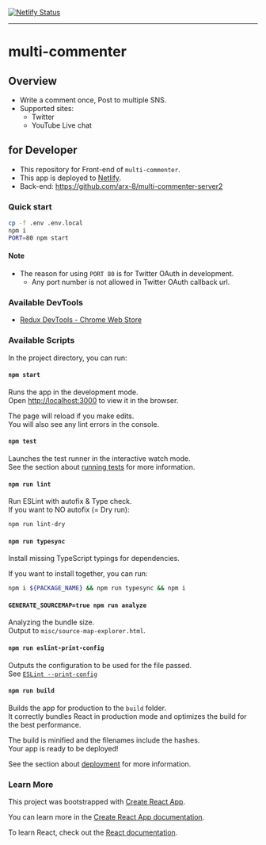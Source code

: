 [![Netlify Status](https://api.netlify.com/api/v1/badges/1ae14e3f-1935-45c2-9625-ce11a25dfb0b/deploy-status)](https://app.netlify.com/sites/multi-commenter/deploys)

---

# multi-commenter

## Overview

- Write a comment once, Post to multiple SNS.
- Supported sites:
  - Twitter
  - YouTube Live chat

## for Developer

- This repository for Front-end of `multi-commenter`.
- This app is deployed to [Netlify](https://docs.netlify.com/site-deploys/overview/).
- Back-end: <https://github.com/arx-8/multi-commenter-server2>

### Quick start

```sh
cp -f .env .env.local
npm i
PORT=80 npm start
```

#### Note

- The reason for using `PORT 80` is for Twitter OAuth in development.
  - Any port number is not allowed in Twitter OAuth callback url.

### Available DevTools

- [Redux DevTools - Chrome Web Store](https://chrome.google.com/webstore/detail/redux-devtools/lmhkpmbekcpmknklioeibfkpmmfibljd)

### Available Scripts

In the project directory, you can run:

#### `npm start`

Runs the app in the development mode.<br>
Open <http://localhost:3000> to view it in the browser.

The page will reload if you make edits.<br>
You will also see any lint errors in the console.

#### `npm test`

Launches the test runner in the interactive watch mode.<br>
See the section about [running tests](https://facebook.github.io/create-react-app/docs/running-tests) for more information.

#### `npm run lint`

Run ESLint with autofix & Type check.<br>
If you want to NO autofix (= Dry run):

```sh
npm run lint-dry
```

#### `npm run typesync`

Install missing TypeScript typings for dependencies.

If you want to install together, you can run:

```sh
npm i ${PACKAGE_NAME} && npm run typesync && npm i
```

#### `GENERATE_SOURCEMAP=true npm run analyze`

Analyzing the bundle size.<br>
Output to `misc/source-map-explorer.html`.

#### `npm run eslint-print-config`

Outputs the configuration to be used for the file passed.<br>
See [`ESLint --print-config`](https://eslint.org/docs/user-guide/command-line-interface#--print-config)

#### `npm run build`

Builds the app for production to the `build` folder.<br>
It correctly bundles React in production mode and optimizes the build for the best performance.

The build is minified and the filenames include the hashes.<br>
Your app is ready to be deployed!

See the section about [deployment](https://facebook.github.io/create-react-app/docs/deployment) for more information.

### Learn More

This project was bootstrapped with [Create React App](https://github.com/facebook/create-react-app).

You can learn more in the [Create React App documentation](https://facebook.github.io/create-react-app/docs/getting-started).

To learn React, check out the [React documentation](https://reactjs.org/).
